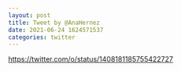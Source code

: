 ```yaml
--- 
layout: post 
title: Tweet by @AnaHernez 
date: 2021-06-24 1624571537 
categories: twitter 
--- 
```

https://twitter.com/o/status/1408181185755422727